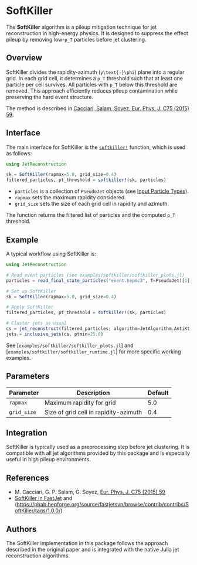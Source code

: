 # SoftKiller

The **SoftKiller** algorithm is a pileup mitigation technique for jet reconstruction in high-energy physics. It is designed to suppress the effect pileup by removing low-``p_T`` particles before jet clustering.

## Overview

SoftKiller divides the rapidity-azimuth (``y\text{-}\phi``) plane into a regular grid. In each grid cell, it determines a ``p_T`` threshold such that at least one particle per cell survives. All particles with ``p_T`` below this threshold are removed. This approach efficiently reduces pileup contamination while preserving the hard event structure.

The method is described in [Cacciari, Salam, Soyez, Eur. Phys. J. C75 (2015) 59](https://arxiv.org/abs/1407.0408).

## Interface

The main interface for SoftKiller is the [`softkiller!`](@ref) function, which is used as follows:

```julia
using JetReconstruction

sk = SoftKiller(rapmax=5.0, grid_size=0.4)
filtered_particles, pt_threshold = softkiller!(sk, particles)
```

- `particles` is a collection of `PseudoJet` objects (see [Input Particle Types](@ref)).
- `rapmax` sets the maximum rapidity considered.
- `grid_size` sets the size of each grid cell in rapidity and azimuth.

The function returns the filtered list of particles and the computed ``p_T`` threshold.

## Example

A typical workflow using SoftKiller is:

```julia
using JetReconstruction

# Read event particles (see examples/softkiller/softkiller_plots.jl)
particles = read_final_state_particles("event.hepmc3", T=PseudoJet)[1]

# Set up SoftKiller
sk = SoftKiller(rapmax=5.0, grid_size=0.4)

# Apply SoftKiller
filtered_particles, pt_threshold = softkiller!(sk, particles)

# Cluster jets as usual
cs = jet_reconstruct(filtered_particles; algorithm=JetAlgorithm.AntiKt, R=0.4)
jets = inclusive_jets(cs, ptmin=25.0)
```

See [`examples/softkiller/softkiller_plots.jl`] and [`examples/softkiller/softkiller_runtime.jl`] for more specific working examples.

## Parameters

| Parameter   | Description                                   | Default |
|-------------|-----------------------------------------------|---------|
| `rapmax`    | Maximum rapidity for grid                     | 5.0     |
| `grid_size` | Size of grid cell in rapidity-azimuth         | 0.4     |

## Integration

SoftKiller is typically used as a preprocessing step before jet clustering. It is compatible with all jet algorithms provided by this package and is especially useful in high pileup environments.

## References

- M. Cacciari, G. P. Salam, G. Soyez, [Eur. Phys. J. C75 (2015) 59](https://arxiv.org/abs/1407.0408)
- [SoftKiller in FastJet](https://fastjet.fr/contrib/) and (https://phab.hepforge.org/source/fastjetsvn/browse/contrib/contribs/SoftKiller/tags/1.0.0/)

## Authors

The SoftKiller implementation in this package follows the approach described in the original paper and is integrated with the native Julia jet reconstruction algorithms.
